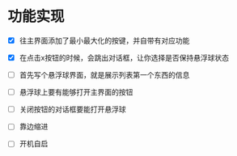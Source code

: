 # 功能实现

- [x] 往主界面添加了最小最大化的按键，并自带有对应功能
- [x] 在点击x按钮的时候，会跳出对话框，让你选择是否保持悬浮球状态
- [ ] 首先写个悬浮球界面，就是展示列表第一个东西的信息
- [ ] 悬浮球上要有能够打开主界面的按钮
- [ ] 关闭按钮的对话框要能打开悬浮球



- [ ] 靠边缩进
- [ ] 开机自启